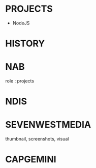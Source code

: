 # PROJECTS #
* NodeJS

# HISTORY #

# NAB #
role : projects


# NDIS #

# SEVENWESTMEDIA #
 thumbnail, screenshots, visual

# CAPGEMINI #

